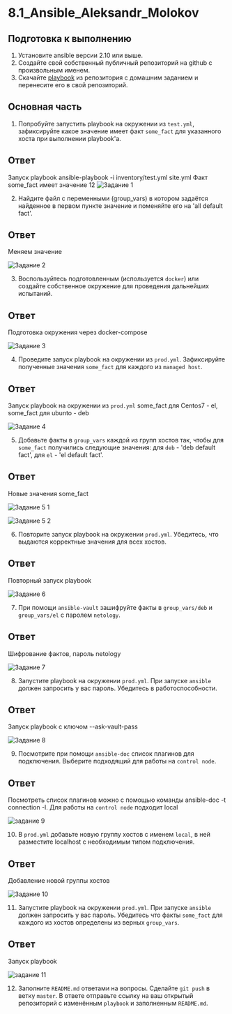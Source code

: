 # 8.1_Ansible_Aleksandr_Molokov

## Подготовка к выполнению
1. Установите ansible версии 2.10 или выше.
2. Создайте свой собственный публичный репозиторий на github с произвольным именем.
3. Скачайте [playbook](./playbook/) из репозитория с домашним заданием и перенесите его в свой репозиторий.

## Основная часть

1. Попробуйте запустить playbook на окружении из `test.yml`, зафиксируйте какое значение имеет факт `some_fact` для указанного хоста при выполнении playbook'a.

## Ответ
Запуск playbook
ansible-playbook -i inventory/test.yml site.yml
Факт some_fact имеет значение 12
![Задание 1](https://user-images.githubusercontent.com/109212419/215259678-eed628fa-63fb-442b-b48e-10e6e6b96569.jpg)

2. Найдите файл с переменными (group_vars) в котором задаётся найденное в первом пункте значение и поменяйте его на 'all default fact'.

## Ответ
Меняем значение

![Задание 2](https://user-images.githubusercontent.com/109212419/215259836-3f416bc5-42bf-4ec4-ac5d-b745ddfaba35.jpg)

3. Воспользуйтесь подготовленным (используется `docker`) или создайте собственное окружение для проведения дальнейших испытаний.

## Ответ
Подготовка окружения через docker-compose

![Задание 3](https://user-images.githubusercontent.com/109212419/215259863-e798a717-7640-40be-b45d-43352226bfcc.jpg)

4. Проведите запуск playbook на окружении из `prod.yml`. Зафиксируйте полученные значения `some_fact` для каждого из `managed host`.

## Ответ
Запуск  playbook на окружении из `prod.yml` 
some_fact для Centos7 - el, some_fact для ubunto - deb

![Задание 4](https://user-images.githubusercontent.com/109212419/215259956-3b4b11fc-7da1-4a13-a4aa-8b75a8f7e957.jpg)

5. Добавьте факты в `group_vars` каждой из групп хостов так, чтобы для `some_fact` получились следующие значения: для `deb` - 'deb default fact', для `el` - 'el default fact'.

## Ответ
Новые значения some_fact

![Задание 5 1](https://user-images.githubusercontent.com/109212419/215260026-11d36008-8a6c-45fa-bbe5-78530aaf7082.jpg)

![Задание 5 2](https://user-images.githubusercontent.com/109212419/215260035-3d06187b-9663-4134-829f-e873b4d57959.jpg)

6.  Повторите запуск playbook на окружении `prod.yml`. Убедитесь, что выдаются корректные значения для всех хостов.

## Ответ
Повторный запуск playbook

![Задание 6](https://user-images.githubusercontent.com/109212419/215260056-acb9e7d5-f4fd-4d8c-a5a2-6a2a20089df3.jpg)

7. При помощи `ansible-vault` зашифруйте факты в `group_vars/deb` и `group_vars/el` с паролем `netology`.

## Ответ
Шифрование фактов, пароль netology

![Задание 7](https://user-images.githubusercontent.com/109212419/215260081-0b013f19-13ba-405b-81fe-0f32f2887c51.jpg)

8. Запустите playbook на окружении `prod.yml`. При запуске `ansible` должен запросить у вас пароль. Убедитесь в работоспособности.

## Ответ
Запуск playbook с ключом --ask-vault-pass

![Задание 8](https://user-images.githubusercontent.com/109212419/215260111-7ccb4a77-50d6-4aaf-84fd-498f051a00f4.jpg)

9. Посмотрите при помощи `ansible-doc` список плагинов для подключения. Выберите подходящий для работы на `control node`.

## Ответ
Посмотреть список плагинов можно с помощью команды ansible-doc -t connection -l. 
Для работы на `control node` подходит local

![задание 9](https://user-images.githubusercontent.com/109212419/215260177-fcd43d2b-01e8-440d-9a0d-d04e46fa2837.jpg)

10. В `prod.yml` добавьте новую группу хостов с именем  `local`, в ней разместите localhost с необходимым типом подключения.

## Ответ
Добавление новой группы хостов

![Задание 10](https://user-images.githubusercontent.com/109212419/215260253-88561c44-137d-4c81-ad8c-98fd311cceec.jpg)

11. Запустите playbook на окружении `prod.yml`. При запуске `ansible` должен запросить у вас пароль. Убедитесь что факты `some_fact` для каждого из хостов определены из верных `group_vars`.

## Ответ
Запуск playbook

![задание 11](https://user-images.githubusercontent.com/109212419/215260316-dbb2cd5d-c081-44b6-a629-49c1bd339356.jpg)

12. Заполните `README.md` ответами на вопросы. Сделайте `git push` в ветку `master`. В ответе отправьте ссылку на ваш открытый репозиторий с изменённым `playbook` и заполненным `README.md`.
